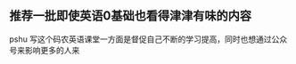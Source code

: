 推荐一批即使英语0基础也看得津津有味的内容
---

pshu 写这个码农英语课堂一方面是督促自己不断的学习提高，同时也想通过公众号来影响更多的人来
<!--stackedit_data:
eyJoaXN0b3J5IjpbNTM0MTczMzAyXX0=
-->